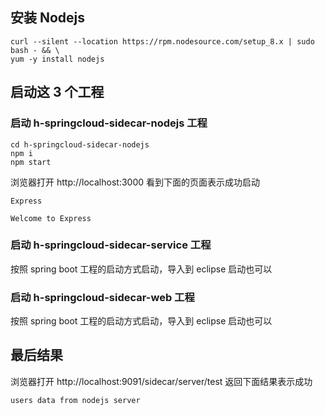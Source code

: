 ## 安装 Nodejs

```
curl --silent --location https://rpm.nodesource.com/setup_8.x | sudo bash - && \
yum -y install nodejs
```

## 启动这 3 个工程

### 启动 h-springcloud-sidecar-nodejs 工程

```
cd h-springcloud-sidecar-nodejs
npm i
npm start
```

浏览器打开 http://localhost:3000 看到下面的页面表示成功启动

```
Express

Welcome to Express
```

### 启动 h-springcloud-sidecar-service 工程

按照 spring boot 工程的启动方式启动，导入到 eclipse 启动也可以

### 启动 h-springcloud-sidecar-web 工程

按照 spring boot 工程的启动方式启动，导入到 eclipse 启动也可以

## 最后结果

浏览器打开 http://localhost:9091/sidecar/server/test 返回下面结果表示成功

```
users data from nodejs server
```
